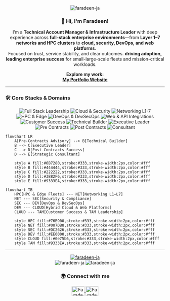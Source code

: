 <div align="center">
  <img src="https://komarev.com/ghpvc/?username=faradeen-ja&label=Profile%20Views&color=0e75b6&style=flat" alt="faradeen-ja" />
</div>

<div align="center">
  
### 👋 Hi, I'm Faradeen!

I’m a **Technical Account Manager & Infrastructure Leader** with deep experience across **full-stack enterprise environments**—from **Layer 1–7 networks and HPC clusters** to **cloud, security, DevOps, and web platforms**.  
Focused on trust, service stability, and clear outcomes. **driving adoption, leading enterprise success** for small-large-scale fleets and mission-critical workloads.  

  

**Explore my work:**  
<a href="https://faradeen-ja.github.io/TAM-Portfolio/" target="_blank">**My Portfolio Website**</a>
  
</div>

---


### 🛠️ Core Stacks & Domains

<div align="center">
  <img src="https://img.shields.io/badge/Full%20Stack%20Leadership-0e75b6?style=for-the-badge" alt="Full Stack Leadership"/>
  <img src="https://img.shields.io/badge/Hybrid%20Cloud%20%26%20Security-333333?style=for-the-badge" alt="Cloud & Security"/>
  <img src="https://img.shields.io/badge/Networking%20%28L1--L7%29-007DB8?style=for-the-badge" alt="Networking L1-7"/>
  <img src="https://img.shields.io/badge/HPC%20%26%20Edge%20Fleets-76B900?style=for-the-badge" alt="HPC & Edge"/>
  <img src="https://img.shields.io/badge/DevOps%20%26%20DevSecOps-EE0000?style=for-the-badge" alt="DevOps & DevSecOps"/>
  <img src="https://img.shields.io/badge/Web%20%26%20API%20Integrations-555555?style=for-the-badge" alt="Web & API Integrations"/>
  <img src="https://img.shields.io/badge/Customer%20Success%20%26%20TAM-0e75b6?style=for-the-badge" alt="Customer Success"/>
  <img src="https://img.shields.io/badge/Technical%20Builder-444444?style=for-the-badge" alt="Technical Builder"/>
  <img src="https://img.shields.io/badge/Executive%20Leader-222222?style=for-the-badge" alt="Executive Leader"/>
  <img src="https://img.shields.io/badge/Pre--Contracts%20Advisory-6B7280?style=for-the-badge" alt="Pre Contracts"/>
  <img src="https://img.shields.io/badge/Post--Contracts%20Success-3B82F6?style=for-the-badge" alt="Post Contracts"/>
  <img src="https://img.shields.io/badge/Strategic%20Consultant-9333EA?style=for-the-badge" alt="Consultant"/>
</div>

```mermaid
flowchart LR
    A[Pre-Contracts Advisory] --> B[Technical Builder]
    B --> C[Executive Leader]
    C --> D[Post-Contracts Success]
    D --> E[Strategic Consultant]

    style A fill:#6B7280,stroke:#333,stroke-width:2px,color:#fff
    style B fill:#444444,stroke:#333,stroke-width:2px,color:#fff
    style C fill:#222222,stroke:#333,stroke-width:2px,color:#fff
    style D fill:#3B82F6,stroke:#333,stroke-width:2px,color:#fff
    style E fill:#9333EA,stroke:#333,stroke-width:2px,color:#fff
```

```mermaid
flowchart TB
    HPC[HPC & Edge Fleets] --- NET[Networking L1–L7]
    NET --- SEC[Security & Compliance]
    SEC --- DEV[DevOps & DevSecOps]
    DEV --- CLOUD[Hybrid Cloud & Web Platforms]
    CLOUD --- TAM[Customer Success & TAM Leadership]

    style HPC fill:#76B900,stroke:#333,stroke-width:2px,color:#fff
    style NET fill:#007DB8,stroke:#333,stroke-width:2px,color:#fff
    style SEC fill:#DC2626,stroke:#333,stroke-width:2px,color:#fff
    style DEV fill:#EE0000,stroke:#333,stroke-width:2px,color:#fff
    style CLOUD fill:#0e75b6,stroke:#333,stroke-width:2px,color:#fff
    style TAM fill:#9333EA,stroke:#333,stroke-width:2px,color:#fff
```
---

<div align="center">
  <a href="https://github.com/ryo-ma/github-profile-trophy">
    <img src="https://github-profile-trophy.vercel.app/?username=faradeen-ja&theme=onedark" alt="faradeen-ja" />
  </a>
</div>

<div align="center">
  <img src="https://github-readme-stats.vercel.app/api?username=faradeen-ja&show_icons=true&locale=en&theme=dark" alt="faradeen-ja" />
  <img src="https://github-readme-stats.vercel.app/api/top-langs?username=faradeen-ja&show_icons=true&locale=en&layout=compact&theme=dark" alt="faradeen-ja" />
</div>

<div align="center">
  <h3>🌍 Connect with me</h3>
  <p>
    <a href="https://www.linkedin.com/in/faradayj" target="_blank">
      <img align="center" src="https://raw.githubusercontent.com/rahuldkjain/github-profile-readme-generator/master/src/images/icons/Social/linked-in-alt.svg" alt="Faradeen J's LinkedIn" height="30" width="40" />
    </a>
    <a href="https://faradeen-ja.github.io/TAM-Portfolio/" target="_blank">
      <img align="center" src="https://raw.githubusercontent.com/rahuldkjain/github-profile-readme-generator/master/src/images/icons/Social/earth.svg" alt="Faradeen J's Portfolio" height="30" width="40" />
    </a>
  </p>
</div>
